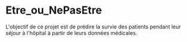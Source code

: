 # Etre_ou_NePasEtre
L'objectif de ce projet est de prédire la survie des patients pendant leur séjour à l'hôpital à partir de leurs données médicales.
